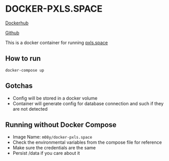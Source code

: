 # DOCKER-PXLS.SPACE

[Dockerhub](https://hub.docker.com/r/m08y/docker-pxls.space)

[Github](https://github.com/aneurinprice/docker-pxls.space/)

This is a docker container for running [pxls.space](https://github.com/pxlsspace/Pxls)


## How to run

```
docker-compose up
```

## Gotchas

- Config will be stored in a docker volume
- Container will generate config for database connection and such if they are not detected


## Running without Docker Compose
- Image Name: `m08y/docker-pxls.space`
- Check the environmental variables from the compose file for reference
- Make sure the credentials are the same
- Persist /data if you care about it
